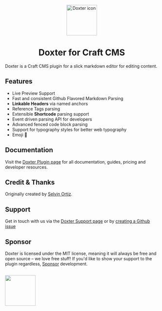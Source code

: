 <p align="center"><img src="https://verbb.imgix.net/plugins/doxter/doxter-icon.svg" width="100" height="100" alt="Doxter icon"></p>
<h1 align="center">Doxter for Craft CMS</h1>

Doxter is a Craft CMS plugin for a slick markdown editor for editing content.

## Features
- Live Preview Support
- Fast and consistent Github Flavored Markdown Parsing
- **Linkable Headers** via named anchors
- Reference Tags parsing
- Extensible **Shortcode** parsing support
- Event driven parsing API for developers
- Advanced fenced code block parsing
- Support for typography styles for better web typography
- Emoji 🎉

## Documentation
Visit the [Doxter Plugin page](https://verbb.io/craft-plugins/doxter) for all documentation, guides, pricing and developer resources.

## Credit & Thanks
Originally created by [Selvin Ortiz](https://github.com/selvindev).

## Support
Get in touch with us via the [Doxter Support page](https://verbb.io/craft-plugins/doxter/support) or by [creating a Github issue](https://github.com/verbb/doxter/issues)

## Sponsor
Doxter is licensed under the MIT license, meaning it will always be free and open source – we love free stuff! If you'd like to show your support to the plugin regardless, [Sponsor](https://github.com/sponsors/verbb) development.

<h2></h2>

<a href="https://verbb.io" target="_blank">
    <img width="100" src="https://verbb.io/assets/img/verbb-pill.svg">
</a>
